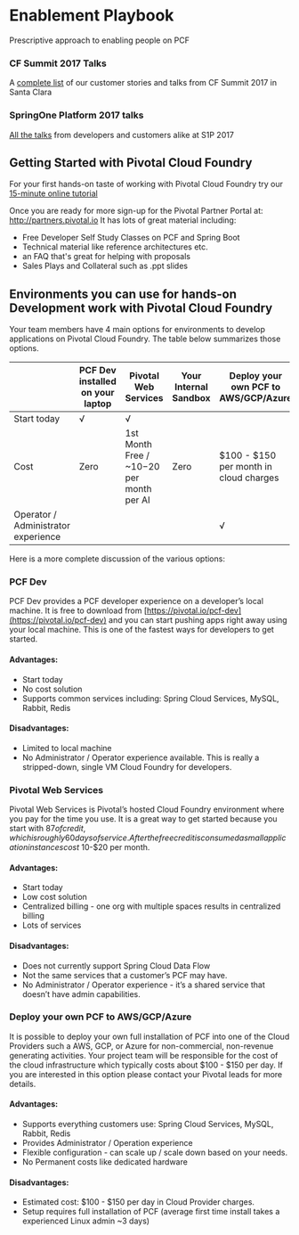 # Enablement Playbook
Prescriptive approach to enabling people on PCF


### CF Summit 2017 Talks
A [complete list](https://www.youtube.com/playlist?list=PLAdzTan_eSPRoRJGArqipaN_r5K74o31H) of our customer stories and talks from CF Summit 2017 in Santa Clara

### SpringOne Platform 2017 talks
[All the talks](https://www.youtube.com/playlist?list=PLAdzTan_eSPQ2uPeB0bByiIUMLVAhrPHL) from developers and customers alike at S1P 2017


## Getting Started with Pivotal Cloud Foundry
For your first hands-on taste of working with Pivotal Cloud Foundry try our [15-minute online tutorial](https://pivotal.io/platform/pcf-tutorials/getting-started-with-pivotal-cloud-foundry/introduction)


Once you are ready for more sign-up for the Pivotal Partner Portal at: http://partners.pivotal.io
It has lots of great material including:
- Free Developer Self Study Classes on PCF and Spring Boot
- Technical material like reference architectures etc.
- an FAQ that's great for helping with proposals
- Sales Plays and Collateral such as .ppt slides

<!-- Here is a short video that shows you how to setup your free account on the Pivotal Partner Portal.  
https://youtu.be/xQdGs2BYZDY -->


## Environments you can use for hands-on Development work with Pivotal Cloud Foundry
Your team members have 4 main options for environments to develop applications on Pivotal Cloud Foundry.  The table below summarizes those options.

| |PCF Dev installed on your laptop| Pivotal Web Services | Your Internal Sandbox | Deploy your own PCF to AWS/GCP/Azure|
| --- | --- | --- |--- | --- |
| Start today | √ | √ | | |
| Cost | Zero | 1st Month Free / ~$10-$20 per month per AI| Zero | $100 - $150 per month in cloud charges |
| Operator / Administrator experience | | | | √ |

Here is a more complete discussion of the various options:
### PCF Dev
PCF Dev provides a PCF developer experience on a developer’s local machine.  It is free to download from [https://pivotal.io/pcf-dev](https://pivotal.io/pcf-dev) and you can start pushing apps right away using your local machine.
This is one of the fastest ways for developers to get started.
#### Advantages:
*	Start today
*	No cost solution
*	Supports common services including: Spring Cloud Services, MySQL, Rabbit, Redis
#### Disadvantages:
*	Limited to local machine
*	No Administrator / Operator experience available.  This is really a stripped-down, single VM Cloud Foundry for developers.


###  Pivotal Web Services
Pivotal Web Services is Pivotal’s hosted Cloud Foundry environment where you pay for the time you use.  It is a great way to get started because you start with $87 of credit, which is roughly 60 days of service.  After the free credit is consumed a small application instances cost ~$10-$20 per month.

#### Advantages:
*	Start today
*	Low cost solution
*	Centralized billing - one org with multiple spaces results in centralized billing
*	Lots of services
#### Disadvantages:
*	Does not currently support Spring Cloud Data Flow
*	Not the same services that a customer’s PCF may have.
*	No Administrator / Operator experience - it’s a shared service that doesn’t have admin capabilities.

### Deploy your own PCF to AWS/GCP/Azure
It is possible to deploy your own full installation of PCF into one of the Cloud Providers such a AWS, GCP, or Azure for non-commercial, non-revenue generating activities.  Your project team will be responsible for the cost of the cloud infrastructure which typically costs about $100 - $150 per day.  If you are interested in this option please contact your Pivotal leads for more details.
#### Advantages:

*	Supports everything customers use: Spring Cloud Services, MySQL, Rabbit, Redis
*	Provides Administrator / Operation experience
*	Flexible configuration - can scale up / scale down based on your needs.
*	No Permanent costs like dedicated hardware
#### Disadvantages:
*	Estimated cost:  $100 - $150 per day in Cloud Provider charges.
*  	Setup requires full installation of PCF (average first time install takes a experienced Linux admin ~3 days)
